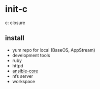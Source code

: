 # init-c

c:
closure

## install

- yum repo for local (BaseOS, AppStream)
- development tools
- ruby
- httpd
- [ansible-core](https://docs.ansible.com/ansible-core/devel/collections/index_module.html)
- nfs server
- workspace
